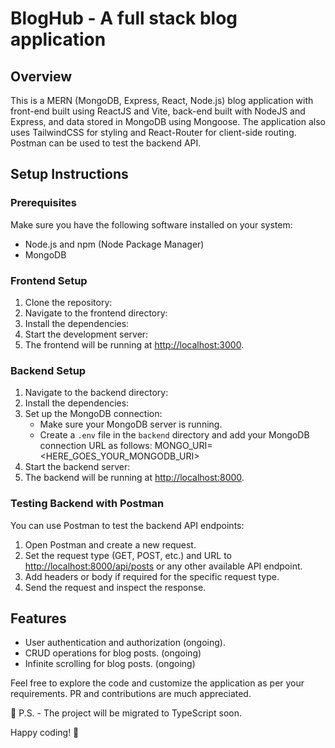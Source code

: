 # BlogHub - A full stack blog application

## Overview

This is a MERN (MongoDB, Express, React, Node.js) blog application with
front-end built using ReactJS and Vite, back-end built with NodeJS and Express,
and data stored in MongoDB using Mongoose. The application also uses TailwindCSS
for styling and React-Router for client-side routing. Postman can be used to
test the backend API.

## Setup Instructions

### Prerequisites

Make sure you have the following software installed on your system:

- Node.js and npm (Node Package Manager)
- MongoDB

### Frontend Setup

1. Clone the repository:
2. Navigate to the frontend directory:
3. Install the dependencies:
4. Start the development server:
5. The frontend will be running at
   [http://localhost:3000](http://localhost:3000).

### Backend Setup

1. Navigate to the backend directory:
2. Install the dependencies:
3. Set up the MongoDB connection:
   - Make sure your MongoDB server is running.
   - Create a `.env` file in the `backend` directory and add your MongoDB
     connection URL as follows: MONGO_URI=<HERE_GOES_YOUR_MONGODB_URI>
4. Start the backend server:
5. The backend will be running at
   [http://localhost:8000](http://localhost:8000).

### Testing Backend with Postman

You can use Postman to test the backend API endpoints:

1. Open Postman and create a new request.
2. Set the request type (GET, POST, etc.) and URL to
   [http://localhost:8000/api/posts](http://localhost:8000/api/posts) or any
   other available API endpoint.
3. Add headers or body if required for the specific request type.
4. Send the request and inspect the response.

## Features

- User authentication and authorization (ongoing).
- CRUD operations for blog posts. (ongoing)
- Infinite scrolling for blog posts. (ongoing)

Feel free to explore the code and customize the application as per your
requirements. PR and contributions are much appreciated.

📌 P.S. - The project will be migrated to TypeScript soon.

Happy coding! 🚀
